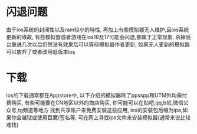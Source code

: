 # 闪退问题

由于ios系统的封闭性以及ram较小的特性,
再加上有些模拟器无人维护,且ios系统更新的缘故,
有些模拟器或者游戏在ios18及17可能会闪退,都属于正常现象,
杀掉后台重进几次以后仍然没有效果后可以等待模拟器作者更新,
如果无人更新的模拟器可以放弃了或者改用低版本ios

# 下载

ios的下载通常都在Appstore中,
以下介绍的模拟器除了ppsspp和UTM外均需付费购买,
有些可能要在CN地区以外的商店购买,
你可能可以在贴吧,qq,b站,微信公众号,tg频道等地方
找到共享账户来免费安装这些应用,
ios的安装包后缀为ipa,如果你会越狱或使用巨魔/签名等,
可在网上寻找ipa文件来安装模拟器(通常来说比较难找)